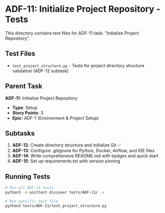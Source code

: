 # ADF-11: Initialize Project Repository - Tests

This directory contains test files for ADF-11 task: "Initialize Project Repository".

## Test Files

- `test_project_structure.py` - Tests for project directory structure validation (ADF-12 subtask)

## Parent Task

**ADF-11**: Initialize Project Repository
- **Type**: Setup  
- **Story Points**: 3
- **Epic**: ADF-1 (Environment & Project Setup)

## Subtasks

1. **ADF-12**: Create directory structure and initialize Git ✅
2. **ADF-13**: Configure .gitignore for Python, Docker, Airflow, and IDE files
3. **ADF-14**: Write comprehensive README.md with badges and quick start  
4. **ADF-15**: Set up requirements.txt with version pinning

## Running Tests

```bash
# Run all ADF-11 tests
python3 -m unittest discover tests/ADF-11/ -v

# Run specific test file
python3 tests/ADF-11/test_project_structure.py
```